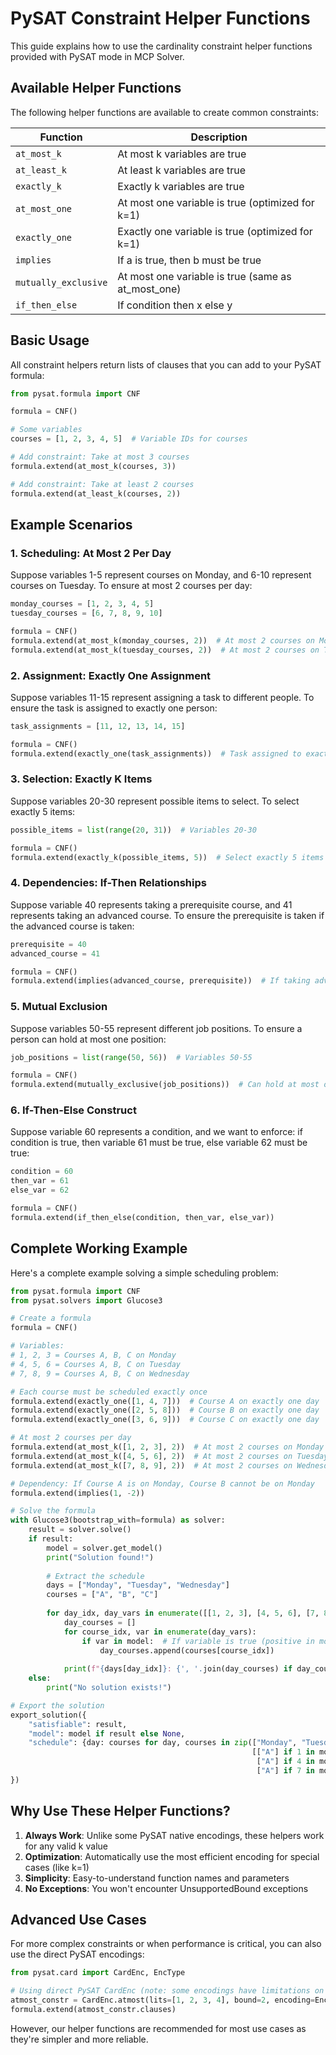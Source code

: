 # PySAT Constraint Helper Functions

This guide explains how to use the cardinality constraint helper functions provided with PySAT mode in MCP Solver.

## Available Helper Functions

The following helper functions are available to create common constraints:

| Function            | Description                                             |
|---------------------|---------------------------------------------------------|
| `at_most_k`         | At most k variables are true                            |
| `at_least_k`        | At least k variables are true                           |
| `exactly_k`         | Exactly k variables are true                            |
| `at_most_one`       | At most one variable is true (optimized for k=1)        |
| `exactly_one`       | Exactly one variable is true (optimized for k=1)        |
| `implies`           | If a is true, then b must be true                       |
| `mutually_exclusive`| At most one variable is true (same as at_most_one)      |
| `if_then_else`      | If condition then x else y                              |

## Basic Usage

All constraint helpers return lists of clauses that you can add to your PySAT formula:

```python
from pysat.formula import CNF

formula = CNF()

# Some variables
courses = [1, 2, 3, 4, 5]  # Variable IDs for courses

# Add constraint: Take at most 3 courses
formula.extend(at_most_k(courses, 3))

# Add constraint: Take at least 2 courses
formula.extend(at_least_k(courses, 2))
```

## Example Scenarios

### 1. Scheduling: At Most 2 Per Day

Suppose variables 1-5 represent courses on Monday, and 6-10 represent courses on Tuesday. To ensure at most 2 courses per day:

```python
monday_courses = [1, 2, 3, 4, 5]
tuesday_courses = [6, 7, 8, 9, 10]

formula = CNF()
formula.extend(at_most_k(monday_courses, 2))  # At most 2 courses on Monday
formula.extend(at_most_k(tuesday_courses, 2))  # At most 2 courses on Tuesday
```

### 2. Assignment: Exactly One Assignment

Suppose variables 11-15 represent assigning a task to different people. To ensure the task is assigned to exactly one person:

```python
task_assignments = [11, 12, 13, 14, 15]

formula = CNF()
formula.extend(exactly_one(task_assignments))  # Task assigned to exactly one person
```

### 3. Selection: Exactly K Items

Suppose variables 20-30 represent possible items to select. To select exactly 5 items:

```python
possible_items = list(range(20, 31))  # Variables 20-30

formula = CNF()
formula.extend(exactly_k(possible_items, 5))  # Select exactly 5 items
```

### 4. Dependencies: If-Then Relationships

Suppose variable 40 represents taking a prerequisite course, and 41 represents taking an advanced course. 
To ensure the prerequisite is taken if the advanced course is taken:

```python
prerequisite = 40
advanced_course = 41

formula = CNF()
formula.extend(implies(advanced_course, prerequisite))  # If taking advanced, must take prerequisite
```

### 5. Mutual Exclusion

Suppose variables 50-55 represent different job positions. To ensure a person can hold at most one position:

```python
job_positions = list(range(50, 56))  # Variables 50-55

formula = CNF()
formula.extend(mutually_exclusive(job_positions))  # Can hold at most one position
```

### 6. If-Then-Else Construct

Suppose variable 60 represents a condition, and we want to enforce: if condition is true, then variable 61 must be true, else variable 62 must be true:

```python
condition = 60
then_var = 61
else_var = 62

formula = CNF()
formula.extend(if_then_else(condition, then_var, else_var))
```

## Complete Working Example

Here's a complete example solving a simple scheduling problem:

```python
from pysat.formula import CNF
from pysat.solvers import Glucose3

# Create a formula
formula = CNF()

# Variables:
# 1, 2, 3 = Courses A, B, C on Monday
# 4, 5, 6 = Courses A, B, C on Tuesday
# 7, 8, 9 = Courses A, B, C on Wednesday

# Each course must be scheduled exactly once
formula.extend(exactly_one([1, 4, 7]))  # Course A on exactly one day
formula.extend(exactly_one([2, 5, 8]))  # Course B on exactly one day
formula.extend(exactly_one([3, 6, 9]))  # Course C on exactly one day

# At most 2 courses per day
formula.extend(at_most_k([1, 2, 3], 2))  # At most 2 courses on Monday
formula.extend(at_most_k([4, 5, 6], 2))  # At most 2 courses on Tuesday
formula.extend(at_most_k([7, 8, 9], 2))  # At most 2 courses on Wednesday

# Dependency: If Course A is on Monday, Course B cannot be on Monday
formula.extend(implies(1, -2))

# Solve the formula
with Glucose3(bootstrap_with=formula) as solver:
    result = solver.solve()
    if result:
        model = solver.get_model()
        print("Solution found!")
        
        # Extract the schedule
        days = ["Monday", "Tuesday", "Wednesday"]
        courses = ["A", "B", "C"]
        
        for day_idx, day_vars in enumerate([[1, 2, 3], [4, 5, 6], [7, 8, 9]]):
            day_courses = []
            for course_idx, var in enumerate(day_vars):
                if var in model:  # If variable is true (positive in model)
                    day_courses.append(courses[course_idx])
            
            print(f"{days[day_idx]}: {', '.join(day_courses) if day_courses else 'No courses'}")
    else:
        print("No solution exists!")

# Export the solution
export_solution({
    "satisfiable": result,
    "model": model if result else None,
    "schedule": {day: courses for day, courses in zip(["Monday", "Tuesday", "Wednesday"], 
                                                      [["A"] if 1 in model else [] + ["B"] if 2 in model else [] + ["C"] if 3 in model else [],
                                                       ["A"] if 4 in model else [] + ["B"] if 5 in model else [] + ["C"] if 6 in model else [],
                                                       ["A"] if 7 in model else [] + ["B"] if 8 in model else [] + ["C"] if 9 in model else []])}
})
```

## Why Use These Helper Functions?

1. **Always Work**: Unlike some PySAT native encodings, these helpers work for any valid k value
2. **Optimization**: Automatically use the most efficient encoding for special cases (like k=1)
3. **Simplicity**: Easy-to-understand function names and parameters
4. **No Exceptions**: You won't encounter UnsupportedBound exceptions

## Advanced Use Cases

For more complex constraints or when performance is critical, you can also use the direct PySAT encodings:

```python
from pysat.card import CardEnc, EncType

# Using direct PySAT CardEnc (note: some encodings have limitations on k values)
atmost_constr = CardEnc.atmost(lits=[1, 2, 3, 4], bound=2, encoding=EncType.seqcounter)
formula.extend(atmost_constr.clauses)
```

However, our helper functions are recommended for most use cases as they're simpler and more reliable. 